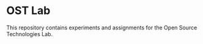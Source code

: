 # OST Lab 
This repository contains experiments and assignments for the Open Source Technologies Lab.
